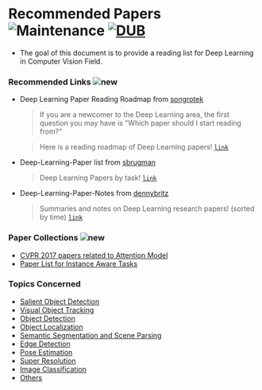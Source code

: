 # Recommended Papers ![Maintenance](https://img.shields.io/badge/maintained-yes-brightgreen.svg) [![DUB](https://img.shields.io/badge/MIT-license-brightgreen.svg)](LICENSE)
- The goal of this document is to provide a reading list for Deep Learning in Computer Vision Field.

### Recommended Links ![new](https://img.shields.io/badge/docs-New-brightgreen.svg)

- Deep Learning Paper Reading Roadmap from [songrotek](https://github.com/songrotek)
  >If you are a newcomer to the Deep Learning area, the first question you may have is "Which paper should I start reading from?"

  >Here is a reading roadmap of Deep Learning papers! [`link`](https://github.com/songrotek/Deep-Learning-Papers-Reading-Roadmap)

- Deep-Learning-Paper list from [sbrugman](https://github.com/sbrugman)  
  >Deep Learning Papers by task! [`link`](https://github.com/sbrugman/deep-learning-papers)

- Deep-Learning-Paper-Notes from [dennybritz](https://github.com/dennybritz)  
  >Summaries and notes on Deep Learning research papers! (sorted by time) [`link`](https://github.com/dennybritz/deeplearning-papernotes)
  
### Paper Collections   ![new](https://img.shields.io/badge/docs-New-brightgreen.svg)
- [CVPR 2017 papers related to Attention Model](CVPR2017-Attention-model/README.md)
- [Paper List for Instance Aware Tasks](Instance-Aware-Paper-List/README.md)

### Topics Concerned
- [Salient Object Detection](01-Salient-Object-Detection.md)
- [Visual Object Tracking](02-Visual-Object-Tracking.md)
- [Object Detection](03-Object-Detection.md)
- [Object Localization](04-Object-Localization.md)
- [Semantic Segmentation and Scene Parsing](05-Semantic-Segmentation-and-Scene-Parsing.md)
- [Edge Detection](06-Edge-Detection.md)
- [Pose Estimation](07-Pose-Estimation.md)
- [Super Resolution](08-Super-Resolution.md)
- [Image Classification](09-Image-Classification.md)
- [Others](10-Others.md)